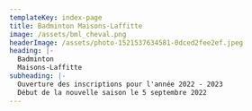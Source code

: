 ```yaml
---
templateKey: index-page
title: Badminton Maisons-Laffitte
image: /assets/bml_cheval.png
headerImage: /assets/photo-1521537634581-0dced2fee2ef.jpeg
heading: |-
  Badminton
  Maisons-Laffitte
subheading: |-
  Ouverture des inscriptions pour l'année 2022 - 2023
  Début de la nouvelle saison le 5 septembre 2022
---
```

